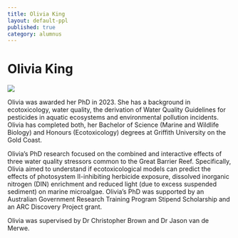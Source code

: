 ```yaml
---
title: Olivia King
layout: default-ppl
published: true
category: alumnus
---
```


# Olivia King
![](/images/people/olivia-king.jpg)

Olivia was awarded her PhD in 2023.  She has a background in ecotoxicology, water quality, the derivation of Water Quality Guidelines for pesticides in aquatic ecosystems and environmental pollution incidents. Olivia has completed both, her Bachelor of Science (Marine and Wildlife Biology) and Honours (Ecotoxicology) degrees at Griffith University on the Gold Coast.

Olivia’s PhD research focused on the combined and interactive effects of three water quality stressors common to the Great Barrier Reef. Specifically, Olivia aimed to understand if ecotoxicological models can predict the effects of photosystem II-inhibiting herbicide exposure, dissolved inorganic nitrogen (DIN) enrichment and reduced light (due to excess suspended sediment) on marine microalgae. Olivia’s PhD was supported by an Australian Government Research Training Program Stipend Scholarship and an ARC Discovery Project grant.

Olivia was supervised by Dr Christopher Brown and Dr Jason van de Merwe.
